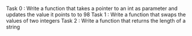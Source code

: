 Task 0 : Write a function that takes a pointer to an int as parameter and updates the value it points to to 98
Task 1 : Write a function that swaps the values of two integers
Task 2 : Write a function that returns the length of a string
